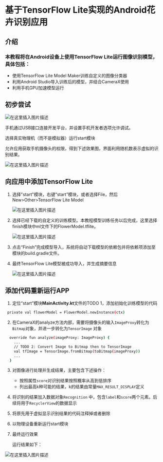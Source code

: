 ﻿

# 基于TensorFlow Lite实现的Android花卉识别应用

## 介绍
### 本教程将在Android设备上使用TensorFlow Lite运行图像识别模型，具体包括：

- 使用TensorFlow Lite Model Maker训练自定义的图像分类器
- 利用Android Studio导入训练后的模型，并结合CameraX使用
- 利用手机GPU加速模型运行
## 初步尝试
![在这里插入图片描述](https://img-blog.csdnimg.cn/4ae09c05ee874f97825cbc617ad22fec.png#pic_center)




手机通过USB接口连接开发平台，并设置手机开发者选项允许调试。

选择真实物理机（而不是模拟器）运行start模块

允许应用获取手机摄像头的权限，得到下述效果图，界面利用随机数表示虚拟的识别结果。

![在这里插入图片描述](https://img-blog.csdnimg.cn/5815166f52c44a5b900e8d357e0b252e.jpeg#pic_center)


## 向应用中添加TensorFlow Lite

1. 选择"start"模块，右键“start”模块，或者选择File，然后New>Other>TensorFlow Lite Model

   ![在这里插入图片描述](https://img-blog.csdnimg.cn/58d661caa17148b98105abca98e55d18.png#pic_center)



2. 选择已经下载的自定义的训练模型。本教程模型训练任务以后完成，这里选择finish模块中ml文件下的FlowerModel.tflite。

   ![在这里插入图片描述](https://img-blog.csdnimg.cn/5e77d998867149ab851e527bcd8299e5.png#pic_center)



3. 点击“Finish”完成模型导入，系统将自动下载模型的依赖包并将依赖项添加至模块的build.gradle文件。

4. 最终TensorFlow Lite模型被成功导入，并生成摘要信息

   ![在这里插入图片描述](https://img-blog.csdnimg.cn/c8eec0b590af462e997d24272956cf45.png#pic_center)




## 添加代码重新运行APP

1. 定位“start”模块**MainActivity.kt**文件的TODO 1，添加初始化训练模型的代码

  ```bash
   private val flowerModel = FlowerModel.newInstance(ctx)
   ```

   

2. 在CameraX的analyze方法内部，需要将摄像头的输入`ImageProxy`转化为`Bitmap`对象，并进一步转化为`TensorImage` 对象

 ```bash
   override fun analyze(imageProxy: ImageProxy) {
     ...
     // TODO 2: Convert Image to Bitmap then to TensorImage
     val tfImage = TensorImage.fromBitmap(toBitmap(imageProxy))
     ...
   }
   ```

   

3. 对图像进行处理并生成结果，主要包含下述操作：

   - 按照属性`score`对识别结果按照概率从高到低排序
   - 列出最高k种可能的结果，k的结果由常量`MAX_RESULT_DISPLAY`定义

4. 将识别的结果加入数据对象`Recognition` 中，包含`label`和`score`两个元素。后续将用于`RecyclerView`的数据显示

5. 将原先用于虚拟显示识别结果的代码注释掉或者删除

6. 以物理设备重新运行start模块

7. 最终运行效果

   运行结果如下：

  

![在这里插入图片描述](https://img-blog.csdnimg.cn/3fc9765b2b3a4e0b8b069cbb6f264aa2.jpeg#pic_center)

